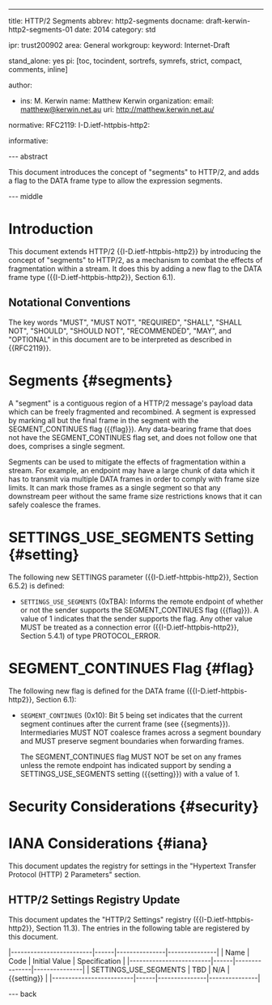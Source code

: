 ---
title: HTTP/2 Segments
abbrev: http2-segments
docname: draft-kerwin-http2-segments-01
date: 2014
category: std

ipr: trust200902
area: General
workgroup: 
keyword: Internet-Draft

stand_alone: yes
pi: [toc, tocindent, sortrefs, symrefs, strict, compact, comments, inline]

author:
 - ins: M. Kerwin
   name: Matthew Kerwin
   organization: 
   email: matthew@kerwin.net.au
   uri: http://matthew.kerwin.net.au/

normative:
  RFC2119:
  I-D.ietf-httpbis-http2:

informative:


--- abstract

This document introduces the concept of "segments" to HTTP/2, and adds a
flag to the DATA frame type to allow the expression segments.

--- middle

# Introduction

This document extends HTTP/2 {{I-D.ietf-httpbis-http2}} by introducing
the concept of "segments" to HTTP/2, as a mechanism to combat the
effects of fragmentation within a stream. It does this by adding a new
flag to the DATA frame type ({{I-D.ietf-httpbis-http2}}, Section 6.1).

## Notational Conventions

The key words "MUST", "MUST NOT", "REQUIRED", "SHALL", "SHALL NOT",
"SHOULD", "SHOULD NOT", "RECOMMENDED", "MAY", and "OPTIONAL" in this
document are to be interpreted as described in {{RFC2119}}.


# Segments  {#segments}

A "segment" is a contiguous region of a HTTP/2 message's payload data
which can be freely fragmented and recombined. A segment is expressed by
marking all but the final frame in the segment with the
SEGMENT\_CONTINUES flag ({{flag}}). Any data-bearing frame that does
not have the SEGMENT\_CONTINUES flag set, and does not follow one that
does, comprises a single segment.

Segments can be used to mitigate the effects of fragmentation within a
stream. For example, an endpoint may have a large chunk of data which it
has to transmit via multiple DATA frames in order to comply with frame
size limits. It can mark those frames as a single segment so that any
downstream peer without the same frame size restrictions knows that it
can safely coalesce the frames.


# SETTINGS\_USE\_SEGMENTS Setting {#setting}

The following new SETTINGS parameter ({{I-D.ietf-httpbis-http2}},
Section 6.5.2) is defined:

* `SETTINGS_USE_SEGMENTS` (0xTBA):
  Informs the remote endpoint of whether or not the sender supports the
  SEGMENT\_CONTINUES flag ({{flag}}). A value of 1 indicates that the
  sender supports the flag. Any other value MUST be treated as a
  connection error ({{I-D.ietf-httpbis-http2}}, Section 5.4.1) of type
  PROTOCOL\_ERROR.


# SEGMENT\_CONTINUES Flag  {#flag}

The following new flag is defined for the DATA frame
({{I-D.ietf-httpbis-http2}}, Section 6.1):

* `SEGMENT_CONTINUES` (0x10):
  Bit 5 being set indicates that the current segment continues after
  the current frame (see {{segments}}). Intermediaries MUST NOT
  coalesce frames across a segment boundary and MUST preserve
  segment boundaries when forwarding frames.

  The SEGMENT\_CONTINUES flag MUST NOT be set on any frames unless the
  remote endpoint has indicated support by sending a 
  SETTINGS\_USE\_SEGMENTS setting ({{setting}}) with a value of 1.


# Security Considerations  {#security}


# IANA Considerations  {#iana}

This document updates the registry for settings in the "Hypertext
Transfer Protocol (HTTP) 2 Parameters" section.

## HTTP/2 Settings Registry Update

This document updates the "HTTP/2 Settings" registry
({{I-D.ietf-httpbis-http2}}, Section 11.3). The entries in the
following table are registered by this document.

 |-------------------------|------|---------------|---------------|
 | Name                    | Code | Initial Value | Specification |
 |-------------------------|------|---------------|---------------|
 | SETTINGS\_USE\_SEGMENTS | TBD  | N/A           | {{setting}}   |
 |-------------------------|------|---------------|---------------|

--- back
